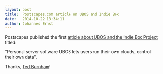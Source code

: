 ```yaml
---
layout: post
title:  Postscapes.com article on UBOS and Indie Box
date:   2014-10-22 13:34:11
author: Johannes Ernst
---
```


Postscapes published the first
[article about UBOS and the Indie Box Project](http://postscapes.com/personal-server-software-ubos-lets-users-run-their-own-clouds-control-their-own-data)
titled:

"Personal server software UBOS lets users run their own clouds, control their own data".

Thanks, [Ted Burnham](http://postscapes.com/reviews/tag/author/ted-burnham/)!
